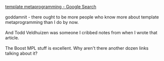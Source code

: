 <html><body><a href="http://www.google.com/search?q=template+metaprogramming">template metaprogramming - Google Search</a><br><br>goddamnit - there ought to be more people who know more about template metaprogramming than I do by now. <br><br>And Todd Veldhuizen was someone I cribbed notes from when I wrote that article. <br><br>The Boost MPL stuff is excellent. Why aren't there another dozen links talking about it?</body></html>